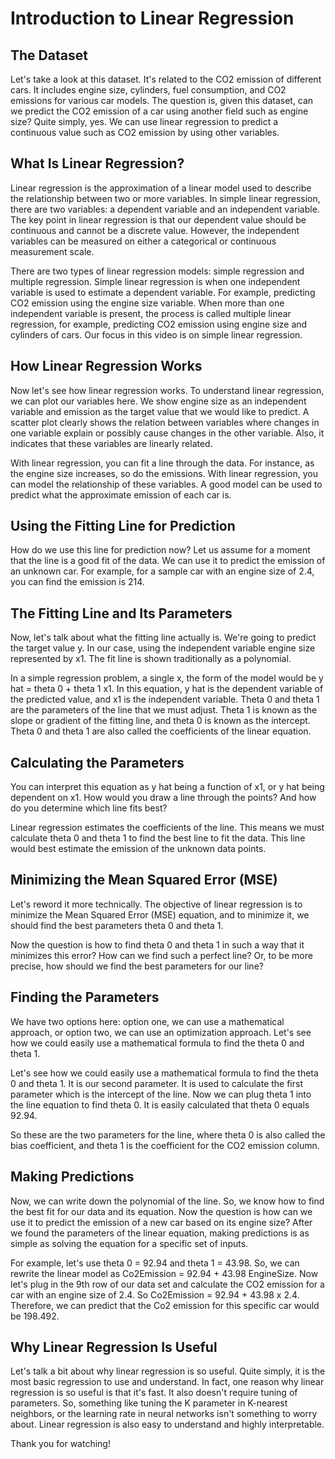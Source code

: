 # Introduction to Linear Regression

## The Dataset

Let's take a look at this dataset. It's related to the CO2 emission of different cars. It includes engine size, cylinders, fuel consumption, and CO2 emissions for various car models. The question is, given this dataset, can we predict the CO2 emission of a car using another field such as engine size? Quite simply, yes. We can use linear regression to predict a continuous value such as CO2 emission by using other variables.

## What Is Linear Regression?

Linear regression is the approximation of a linear model used to describe the relationship between two or more variables. In simple linear regression, there are two variables: a dependent variable and an independent variable. The key point in linear regression is that our dependent value should be continuous and cannot be a discrete value. However, the independent variables can be measured on either a categorical or continuous measurement scale.

There are two types of linear regression models: simple regression and multiple regression. Simple linear regression is when one independent variable is used to estimate a dependent variable. For example, predicting CO2 emission using the engine size variable. When more than one independent variable is present, the process is called multiple linear regression, for example, predicting CO2 emission using engine size and cylinders of cars. Our focus in this video is on simple linear regression.

## How Linear Regression Works

Now let's see how linear regression works. To understand linear regression, we can plot our variables here. We show engine size as an independent variable and emission as the target value that we would like to predict. A scatter plot clearly shows the relation between variables where changes in one variable explain or possibly cause changes in the other variable. Also, it indicates that these variables are linearly related.

With linear regression, you can fit a line through the data. For instance, as the engine size increases, so do the emissions. With linear regression, you can model the relationship of these variables. A good model can be used to predict what the approximate emission of each car is.

## Using the Fitting Line for Prediction

How do we use this line for prediction now? Let us assume for a moment that the line is a good fit of the data. We can use it to predict the emission of an unknown car. For example, for a sample car with an engine size of 2.4, you can find the emission is 214. 

## The Fitting Line and Its Parameters

Now, let's talk about what the fitting line actually is. We're going to predict the target value y. In our case, using the independent variable engine size represented by x1. The fit line is shown traditionally as a polynomial.

In a simple regression problem, a single x, the form of the model would be y hat = theta 0 + theta 1 x1. In this equation, y hat is the dependent variable of the predicted value, and x1 is the independent variable. Theta 0 and theta 1 are the parameters of the line that we must adjust. Theta 1 is known as the slope or gradient of the fitting line, and theta 0 is known as the intercept. Theta 0 and theta 1 are also called the coefficients of the linear equation.

## Calculating the Parameters

You can interpret this equation as y hat being a function of x1, or y hat being dependent on x1. How would you draw a line through the points? And how do you determine which line fits best?

Linear regression estimates the coefficients of the line. This means we must calculate theta 0 and theta 1 to find the best line to fit the data. This line would best estimate the emission of the unknown data points.

## Minimizing the Mean Squared Error (MSE)

Let's reword it more technically. The objective of linear regression is to minimize the Mean Squared Error (MSE) equation, and to minimize it, we should find the best parameters theta 0 and theta 1.

Now the question is how to find theta 0 and theta 1 in such a way that it minimizes this error? How can we find such a perfect line? Or, to be more precise, how should we find the best parameters for our line? 

## Finding the Parameters

We have two options here: option one, we can use a mathematical approach, or option two, we can use an optimization approach. Let's see how we could easily use a mathematical formula to find the theta 0 and theta 1.

Let's see how we could easily use a mathematical formula to find the theta 0 and theta 1. It is our second parameter. It is used to calculate the first parameter which is the intercept of the line. Now we can plug theta 1 into the line equation to find theta 0. It is easily calculated that theta 0 equals 92.94.

So these are the two parameters for the line, where theta 0 is also called the bias coefficient, and theta 1 is the coefficient for the CO2 emission column.

## Making Predictions

Now, we can write down the polynomial of the line. So, we know how to find the best fit for our data and its equation. Now the question is how can we use it to predict the emission of a new car based on its engine size? After we found the parameters of the linear equation, making predictions is as simple as solving the equation for a specific set of inputs.

For example, let's use theta 0 = 92.94 and theta 1 = 43.98. So, we can rewrite the linear model as Co2Emission = 92.94 + 43.98 EngineSize. Now let's plug in the 9th row of our data set and calculate the CO2 emission for a car with an engine size of 2.4. So Co2Emission = 92.94 + 43.98 x 2.4. Therefore, we can predict that the Co2 emission for this specific car would be 198.492.

## Why Linear Regression Is Useful

Let's talk a bit about why linear regression is so useful. Quite simply, it is the most basic regression to use and understand. In fact, one reason why linear regression is so useful is that it's fast. It also doesn't require tuning of parameters. So, something like tuning the K parameter in K-nearest neighbors, or the learning rate in neural networks isn't something to worry about. Linear regression is also easy to understand and highly interpretable.

Thank you for watching!
